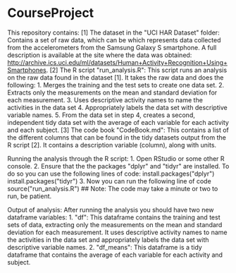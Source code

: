 # CourseProject
This repository contains:
	[1]  The dataset in the "UCI HAR Dataset" folder:
		Contains a set of raw data, which can be which represents data collected from the accelerometers 
		from the Samsung Galaxy S smartphone. A full description is available at the site where the data was 		obtained:
			http://archive.ics.uci.edu/ml/datasets/Human+Activity+Recognition+Using+Smartphones.
	[2]  The R script "run_analysis.R":
		This script runs an analysis on the raw data found in the dataset [1].  It takes the raw data and does 
		the following:
			1. Merges the training and the test sets to create one data set.
			2. Extracts only the measurements on the mean and standard deviation for each measurement. 
			3. Uses descriptive activity names to name the activities in the data set
			4. Appropriately labels the data set with descriptive variable names. 
			5. From the data set in step 4, creates a second, independent tidy data set with the average of 
			each variable for each activity and each subject.
	[3]  The code book "CodeBook.md":
		This contains a list of the different columns that can be found in the tidy datasets output from the 
		R script [2].  It contains a description variable (column), along with units.
		
Running the analysis through the R script:
	1. Open RStudio or some other R console.
	2. Ensure that the the packages "dplyr" and "tidyr" are installed.
		To do so you can use the following lines of code:
			install.packages("dplyr")
			install.packages("tidyr")
	3. Now you can run the following line of code
		source("run_analysis.R")
		## Note: The code may take a minute or two to run, be patient.

Output of analysis:
	After running the analysis you should have two new dataframe variables:
		1. "df": This dataframe contains the training and test sets of data, extracting only the measurements 
		on the mean and standard deviation for each measurement.  It uses descriptive activity names to name 
		the activities in the data set and appropriately labels the data set with descriptive variable names.
		2. "df_means": This dataframe is a tidy dataframe that contains the average of each variable for each 
		activity and subject.